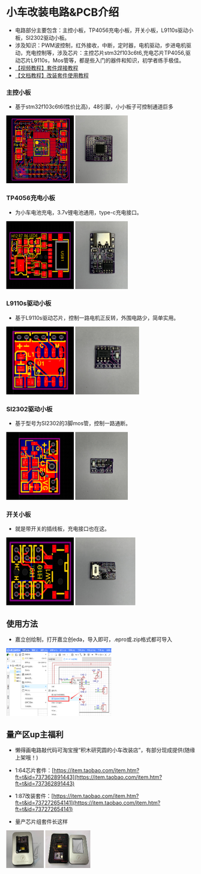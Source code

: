 # 小车改装电路&PCB介绍
- 电路部分主要包含：主控小板，TP4056充电小板，开关小板，L9110s驱动小板，SI2302驱动小板。
- 涉及知识：PWM波控制，红外接收，中断，定时器，电机驱动，步进电机驱动，充电控制等，涉及芯片：主控芯片stm32f103c6t6,充电芯片TP4056,驱动芯片L9110s，Mos管等，都是些入门的器件和知识，初学者练手极佳。
- [【视频教程】套件焊接教程](https://www.bilibili.com/video/BV16s4y1m7GQ/?spm_id_from=333.999.0.0&vd_source=89cad0e1890ff49027d6a9f92e9147a6)
- [【文档教程】改装套件使用教程](https://www.wolai.com/ksv9qGV1nwmhjUrozgD7f1)

### 主控小板
- 基于stm32f103c6t6(性价比高)，48引脚，小小板子可控制通道巨多

<img src="../../docs/control_pcb.png" width="180" height="180"> <img src="../../docs/control.jpg" width="140" height="180">

### TP4056充电小板
- 为小车电池充电，3.7v锂电池通用，type-c充电接口。

<img src="../../docs/charge_pcb.png" width="180" height="180"> <img src="../../docs/charge.jpg" width="140" height="180">

### L9110s驱动小板
- 基于L9110s驱动芯片，控制一路电机正反转，外围电路少，简单实用。

<img src="../../docs/driver_pcb1.png" width="180" height="180"> <img src="../../docs/deriver1.jpg" width="170" height="180">

### SI2302驱动小板
- 基于型号为SI2302的3脚mos管，控制一路通断。

<img src="../../docs/driver_pcb2.png" width="180" height="180"> <img src="../../docs/deriver2.jpg" width="140" height="180">

### 开关小板
- 就是带开关的插线板，充电接口也在这。

<img src="../../docs/off-on_pcb.jpg" width="180" height="180"> <img src="../../docs/off-on.jpg" width="160" height="180">

## 使用方法
- 嘉立创绘制，打开嘉立创eda，导入即可，.epro或.zip格式都可导入

<img src="../../docs/jlceda_input.png" width="280" height="180">


## 量产区up主福利
- 懒得画电路敲代码可淘宝搜“积木研究圆的小车改装店”，有部分现成提供(随缘上架哦！)
- 1:64芯片套件：[https://item.taobao.com/item.htm?ft=t&id=737362891443](https://item.taobao.com/item.htm?ft=t&id=737362891443)
- 1:87改装套件：[https://item.taobao.com/item.htm?ft=t&id=737272654141](https://item.taobao.com/item.htm?ft=t&id=737272654141)

- 量产芯片组套件长这样

<img src="../../docs/套件封面.jpg" width="100" height="100"> <img src="../../docs/套件封面2.jpg" width="120" height="100">